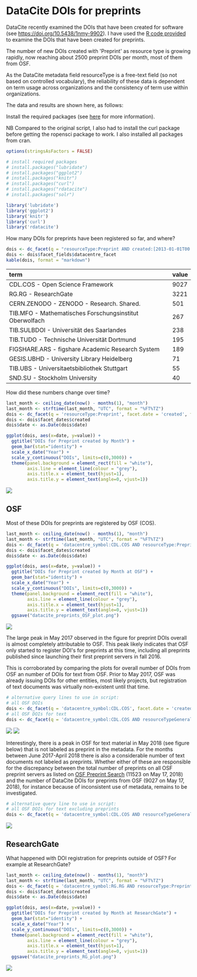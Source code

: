 # DataCite DOIs for preprints

DataCite recently examined the DOIs that have been created for software (see https://doi.org/10.5438/1nmy-9902).
I have used the [R code provided](https://github.com/datacite/metadata-reports/blob/master/software/index.md) to examine the DOIs that have been created for preprints.

The number of new DOIs created with 'Preprint' as resource type is growing rapidly, now reaching about 2500 preprint DOIs per month, most of them from OSF. 

As the DataCite metadata field resourceType is a free-text field (so not based on controlled vocabulary), the reliability of these data is dependent on term usage across organizations and the consistency of term use within organizations.

The data and results are shown here, as follows:

Install the required packages (see [here](https://github.com/ropensci/rdatacite) for more information).

NB Compared to the original script, I also had to install the curl package before getting the ropensci package to work. 
I also installed all packages from cran. 

```r
options(stringsAsFactors = FALSE)

# install required packages
# install.packages("lubridate")
# install.packages("ggplot2")
# install.packages("knitr")
# install.packages("curl")
# install.packages("rdatacite")
# install.packages("solr")

library('lubridate')
library('ggplot2')
library('knitr')
library('curl')
library('rdatacite')
```

How many DOIs for preprints have been registered so far, and where?


```r
dois <- dc_facet(q = "resourceType:Preprint AND created:[2013-01-01T00:00:00Z TO 2018-03-08T23:59:59Z]",facet.field = 'datacentre_facet', facet.sort = 'count', facet.limit = 10)
dois <- dois$facet_fields$datacentre_facet
kable(dois, format = "markdown")
```

|term                                                    |value |
|:-------------------------------------------------------|:-----|
|CDL.COS - Open Science Framework                        |9027  |
|RG.RG - ResearchGate                                    |3221  |
|CERN.ZENODO - ZENODO - Research. Shared.                |501   |
|TIB.MFO - Mathematisches Forschungsinstitut Oberwolfach |267   |
|TIB.SULBDOI - Universität des Saarlandes                |238   |
|TIB.TUDO - Technische Universität Dortmund              |195   |
|FIGSHARE.ARS - figshare Academic Research System        |189   |
|GESIS.UBHD - University Library Heidelberg              |71    |
|TIB.UBS - Universitaetsbibliothek Stuttgart             |55    |
|SND.SU - Stockholm University                           |40    |



How did these numbers change over time?

```r
last_month <- ceiling_date(now() - months(1), "month")
last_month <- strftime(last_month, "UTC", format = "%FT%TZ")
dois <- dc_facet(q = 'resourceType:Preprint', facet.date = 'created', facet.date.start = "2013-01-01T00:00:00Z", facet.date.end = last_month, facet.date.gap = "+1MONTH")
dois <- dois$facet_dates$created
dois$date <- as.Date(dois$date)
```


```r
ggplot(dois, aes(x=date, y=value)) +
  ggtitle("DOIs for Preprint created by Month") +
  geom_bar(stat="identity") + 
  scale_x_date("Year") +
  scale_y_continuous("DOIs", limits=c(0,3000)) +
  theme(panel.background = element_rect(fill = "white"),
        axis.line = element_line(colour = "grey"),
        axis.title.x = element_text(hjust=1),
        axis.title.y = element_text(angle=0, vjust=1))
```

![](figure/datacite_preprints_plot.png)<!-- -->



## OSF


Most of these DOIs for preprints are registered by OSF (COS). 


```r
last_month <- ceiling_date(now() - months(1), "month")
last_month <- strftime(last_month, "UTC", format = "%FT%TZ")
dois <- dc_facet(q = 'datacentre_symbol:CDL.COS AND resourceType:Preprint', facet.date = 'created', facet.date.start = "2013-01-01T00:00:00Z", facet.date.end = last_month, facet.date.gap = "+1MONTH")
dois <- dois$facet_dates$created
dois$date <- as.Date(dois$date)
```


```r
ggplot(dois, aes(x=date, y=value)) +
  ggtitle("DOIs for Preprint created by Month at OSF") +
  geom_bar(stat="identity") + 
  scale_x_date("Year") +
  scale_y_continuous("DOIs", limits=c(0,3000)) +
  theme(panel.background = element_rect(fill = "white"),
        axis.line = element_line(colour = "grey"),
        axis.title.x = element_text(hjust=1),
        axis.title.y = element_text(angle=0, vjust=1)) 
  ggsave("datacite_preprints_OSF_plot.png") 
```

![](figure/datacite_preprints_OSF_plot.png)<!-- -->

The large peak in May 2017 observed in the figure for preprint DOIs overall is almost completely attributable to OSF. This peak likely indicates that OSF only started to register DOI's for preprints at this time, including all preprints published since launching their first preprint servers in fall 2016. 

This is corroborated by comparing the plots for overall number of DOIs from OSF an number of DOIs for text from OSF. 
Prior to May 2017, OSF was already issuing DOIs for other entities, most likely projects, but registration of text documents was virtually non-existent until that time.  

```r
# alternative query lines to use in script:
# all OSF DOIs
dois <- dc_facet(q = 'datacentre_symbol:CDL.COS', facet.date = 'created', facet.date.start = "2013-01-01T00:00:00Z", facet.date.end = last_month, facet.date.gap = "+1MONTH")
# all OSF DOIs for text
dois <- dc_facet(q = 'datacentre_symbol:CDL.COS AND resourceTypeGeneral:Text', facet.date = 'created', facet.date.start = "2013-01-01T00:00:00Z", facet.date.end = last_month, facet.date.gap = "+1MONTH")
```

![](figure/datacite_OSF_plot.png)<!-- -->
![](figure/datacite_text_OSF_plot.png)<!-- -->

Interestingly, there is a peak in OSF for text material in May 2018 (see figure below) that is not labeled as preprint in the metadata. For the months between June 2017-April 2018 there is also a considerable number of text documents not labeled as preprints. Whether either of these are responsible for the discrepancy between the total number of preprints on all OSF preprint servers as listed on [OSF Preprint Search](https://osf.io/preprints/discover) (11523 on May 17, 2018) and the number of DataCite DOIs for preprints from OSF (9027 on May 17, 2018), for instance because of inconsistent use of metadata, remains to be investigated.  

```r
# alternative query line to use in script:
# all OSF DOIs for text excluding preprints
dois <- dc_facet(q = 'datacentre_symbol:CDL.COS AND resourceTypeGeneral:Text NOT resourceType:Preprint', facet.date = 'created', facet.date.start = "2013-01-01T00:00:00Z", facet.date.end = last_month, facet.date.gap = "+1MONTH")
```

![](figure/datacite_OSF_text-not-preprint_plot.png)<!-- --> 

## ResearchGate

What happened with DOI registration for preprints outside of OSF? For example at ResearchGate?

```r
last_month <- ceiling_date(now() - months(1), "month")
last_month <- strftime(last_month, "UTC", format = "%FT%TZ")
dois <- dc_facet(q = 'datacentre_symbol:RG.RG AND resourceType:Preprint', facet.date = 'created', facet.date.start = "2013-01-01T00:00:00Z", facet.date.end = last_month, facet.date.gap = "+1MONTH")
dois <- dois$facet_dates$created
dois$date <- as.Date(dois$date)
```


```r
ggplot(dois, aes(x=date, y=value)) +
  ggtitle("DOIs for Preprint created by Month at ResearchGate") +
  geom_bar(stat="identity") + 
  scale_x_date("Year") +
  scale_y_continuous("DOIs", limits=c(0,3000)) +
  theme(panel.background = element_rect(fill = "white"),
        axis.line = element_line(colour = "grey"),
        axis.title.x = element_text(hjust=1),
        axis.title.y = element_text(angle=0, vjust=1)) 
  ggsave("datacite_preprints_RG_plot.png") 
```

![](figure/datacite_preprints_RG_plot.png)<!-- -->
